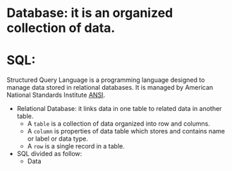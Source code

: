 # Database: it is an organized collection of data. 
# SQL:
Structured Query Language is a programming language designed to manage data stored in relational databases. It is managed by American National Standards Institute [ANSI](https://www.ansi.org/).

+ Relational Database: it links data in one table to related data in another table. 
     - A `table` is a collection of data organized into row and columns.
     - A `column` is properties of data table which stores and contains name or label or data type. 
     - A `row` is a single record in a table.  
+ SQL divided as follow:
     - Data 
